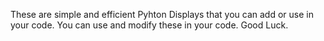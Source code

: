 These are simple and efficient Pyhton Displays that you can add or use in your code.
You can use and modify these in your code.
Good Luck.
